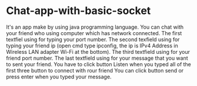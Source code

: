 # Chat-app-with-basic-socket
It's an app make by using java programming language. 
You can chat with your friend who using computer which has network connected.
The first textfiel using for typing your port number.
The second texfield using for typing your friend ip (open cmd type ipconfig, the ip is IPv4 Address in Wireless LAN adapter Wi-Fi at the bottom).
The third textfield using for your friend port number.
The last textfield using for your message that you want to sent your friend.
You have to click button Listen when you typed all of the first three button to connect with rour friend
You can click button send or press enter when you typed your message.
